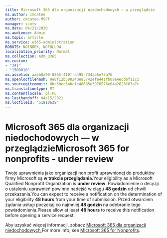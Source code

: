 ```yaml
---
title: Microsoft 365 dla organizacji niedochodowych — w przeglądzie
ms.author: cmcatee
author: cmcatee-MSFT
manager: scotv
ms.date: 04/21/2020
ms.audience: Admin
ms.topic: article
ms.service: o365-administration
ROBOTS: NOINDEX, NOFOLLOW
localization_priority: Normal
ms.collection: Adm_O365
ms.custom:
- "341"
- "1500010"
ms.assetid: aaeb8a90-8265-410f-a495-734ae5e75a76
ms.openlocfilehash: 0e8f12b390240e85742efa441fb09a4ecd6f11c1
ms.sourcegitcommit: 8bc60ec34bc1e40685e3976576e04a2623f63a7c
ms.translationtype: MT
ms.contentlocale: pl-PL
ms.lasthandoff: 04/15/2021
ms.locfileid: "51810638"
---
```

# <a name="microsoft-365-for-nonprofits---under-review"></a><span data-ttu-id="ffd70-102">Microsoft 365 dla organizacji niedochodowych — w przeglądzie</span><span class="sxs-lookup"><span data-stu-id="ffd70-102">Microsoft 365 for nonprofits - under review</span></span>

<span data-ttu-id="ffd70-103">Twoje uprawnienia jako organizacji non profit uprawnionej do produktów firmy Microsoft są **w trakcie przeglądania.**</span><span class="sxs-lookup"><span data-stu-id="ffd70-103">Your eligibility as a Microsoft Qualified Nonprofit Organization is **under review**.</span></span> <span data-ttu-id="ffd70-104">Powiadomienie o decyzji o ustaleniu uprawnień powinno nadejść w ciągu **48 godzin** od chwili przekazania.</span><span class="sxs-lookup"><span data-stu-id="ffd70-104">You can expect to receive a notification on the determination of your eligibility **48 hours** from your time of submission.</span></span> <span data-ttu-id="ffd70-105">Przed otwarciem żądania usługi poczekaj co najmniej **48 godzin** na odebranie tego powiadomienia.</span><span class="sxs-lookup"><span data-stu-id="ffd70-105">Please allow at least **48 hours** to receive this notification before opening a service request.</span></span> 

<span data-ttu-id="ffd70-106">Aby uzyskać więcej informacji, zobacz [Microsoft 365 dla organizacji niedochodowych.](https://www.microsoft.com/nonprofits/microsoft-365)</span><span class="sxs-lookup"><span data-stu-id="ffd70-106">For more info, see [Microsoft 365 for Nonprofits](https://www.microsoft.com/nonprofits/microsoft-365).</span></span> 
